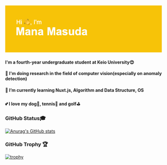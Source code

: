 

<!--
### Hi there 👋
**llien30/llien30** is a ✨ _special_ ✨ repository because its `README.md` (this file) appears on your GitHub profile.

Here are some ideas to get you started:

- 🔭 I’m currently working on ...
- 🌱 I’m currently learning ...
- 👯 I’m looking to collaborate on ...
- 🤔 I’m looking for help with ...
- 💬 Ask me about ...
- 📫 How to reach me: ...
- 😄 Pronouns: ...
- ⚡ Fun fact: ...
-->
![](header.png)

#### I'm a fourth-year undergraduate student at Keio University:blush:

#### :mag_right: I'm doing research in the field of computer vision(especially on anomaly detection)
#### 🌱 I’m currently learning Nuxt.js, Algorithm and Data Structure, OS
#### :two_hearts: I love my dog:dog:, tennis:tennis: and golf:golf:

### GitHub Status:mortar_board:
[![Anurag's GitHub stats](https://github-readme-stats.vercel.app/api?username=llien30)](https://github.com/anuraghazra/github-readme-stats)
### GitHub Trophy :trophy:
[![trophy](https://github-profile-trophy.vercel.app/?username=ryo-ma&column=5&margin-w=15&margin-h=15)](https://github.com/ryo-ma/github-profile-trophy)


